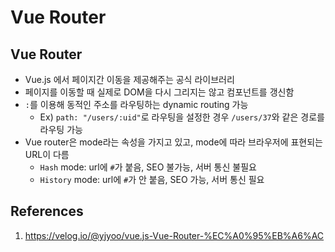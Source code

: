 # Vue Router

## Vue Router

- Vue.js 에서 페이지간 이동을 제공해주는 공식 라이브러리
- 페이지를 이동할 때 실제로 DOM을 다시 그리지는 않고 컴포넌트를 갱신함
- `:`를 이용해 동적인 주소를 라우팅하는 dynamic routing 가능
  - Ex) `path: "/users/:uid"`로 라우팅을 설정한 경우 `/users/37`와 같은 경로를 라우팅 가능
- Vue router은 mode라는 속성을 가지고 있고, mode에 따라 브라우저에 표현되는 URL이 다름
  - `Hash` mode: url에 `#`가 붙음, SEO 불가능, 서버 통신 불필요
  - `History` mode: url에 `#`가 안 붙음, SEO 가능, 서버 통신 필요

## References

1. https://velog.io/@yjyoo/vue.js-Vue-Router-%EC%A0%95%EB%A6%AC
